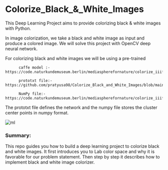 # Colorize_Black_&_White_Images

This Deep Learning Project aims to provide colorizing black & white images with Python.

In image colorization, we take a black and white image as input and produce a colored image. We will solve this project with OpenCV deep neural network.

For colorizing black and white images we will be using a pre-trained 

          caffe model :- https://code.naturkundemuseum.berlin/mediaspherefornature/colorize_iiif/raw/master/experimental/model/colorization_release_v2.caffemodel
          
          prototxt file:- https://github.com/pratyusa98/Colorize_Black_and_White_Images/blob/main/model/colorization_deploy_v2.prototxt
          
          NumPy file:- https://code.naturkundemuseum.berlin/mediaspherefornature/colorize_iiif/raw/master/experimental/model/pts_in_hull.npy

The prototxt file defines the network and the numpy file stores the cluster center points in numpy format.

![ml](https://pyimagesearch.com/wp-content/uploads/2019/02/bw_colorization_opencv_adrian_janie.jpg)

### Summary:
This repo guides you how to build a deep learning project to colorize black and white images. It first introduces you to Lab color space and why it is favorable for our problem statement. Then step by step it describes how to implement black and white image colorizer.
